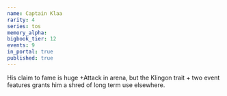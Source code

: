 ```yaml
---
name: Captain Klaa
rarity: 4
series: tos
memory_alpha:
bigbook_tier: 12
events: 9
in_portal: true
published: true
---
```


His claim to fame is huge +Attack in arena, but the Klingon trait + two event features grants him a shred of long term use elsewhere.
